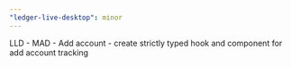 ```yaml
---
"ledger-live-desktop": minor
---
```


LLD - MAD - Add account - create strictly typed hook and component for add account tracking
